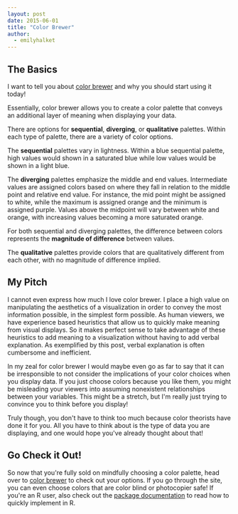 ```yaml
---
layout: post
date: 2015-06-01
title: "Color Brewer"
author:
  - emilyhalket
---
```


## The Basics

I want to tell you about [color brewer](http://colorbrewer2.org/) and why you should start using it today!  

Essentially, color brewer allows you to create a color palette that conveys an additional layer of meaning when displaying your data.

There are options for **sequential**, **diverging**, or **qualitative** palettes.
Within each type of palette, there are a variety of color options.

The **sequential** palettes vary in lightness. Within a blue sequential palette, high values would shown in a saturated blue while low values would be shown in a light blue.

The **diverging** palettes emphasize the middle and end values.
Intermediate values are assigned colors based on where they fall in relation to the middle point and relative end value.
For instance, the mid point might be assigned to white, while the maximum is assigned orange and the minimum is assigned purple.
Values above the midpoint will vary between white and orange, with increasing values becoming a more saturated orange.

For both sequential and diverging palettes, the difference between colors represents the **magnitude of difference** between values.

The **qualitative** palettes provide colors that are qualitatively different from each other, with no magnitude of difference implied.

## My Pitch

I cannot even express how much I love color brewer. I place a high value on manipulating the aesthetics of a visualization in order to convey the most information possible, in the simplest form possible. As human viewers, we have experience based heuristics that allow us to quickly make meaning from visual displays. So it makes perfect sense to take advantage of these heuristics to add meaning to a visualization without having to add verbal explanation. As exemplified by this post, verbal explanation is often cumbersome and inefficient.

In my zeal for color brewer I would maybe even go as far to say that it can be irresponsible to not consider the implications of your color choices when you display data. If you just choose colors because you like them, you might be misleading your viewers into assuming nonexistent relationships between your variables. This might be a stretch, but I'm really just trying to convince you to think before you display!

Truly though, you don't have to think too much because color theorists have done it for you. All you have to think about is the type of data you are displaying, and one would hope you've already thought about that!

## Go Check it Out!

So now that you're fully sold on mindfully choosing a color palette, head over to [color brewer](http://colorbrewer2.org/) to check out your options. If you go through the site, you can even choose colors that are color blind or photocopier safe! If you're an R user, also check out the [package documentation](http://cran.r-project.org/web/packages/RColorBrewer/RColorBrewer.pdf) to read how to quickly implement in R.


